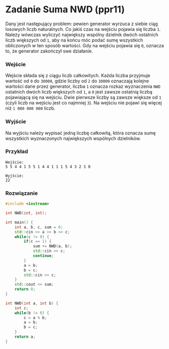 # Zadanie Suma NWD (ppr11)

Dany jest następujący problem: pewien generator wyrzuca z siebie ciąg losowych liczb naturalnych. Co jakiś czas na wejściu pojawia się liczba `1`. Należy wówczas wyliczyć największy wspólny dzielnik dwóch ostatnich liczb większych od `1`, aby na końcu móc podać sumę wszystkich obliczonych w ten sposób wartości. Gdy na wejściu pojawia się `0`, oznacza to, że generator zakończył swe działanie.

### Wejście

Wejście składa się z ciągu liczb całkowitych. Każda liczba przyjmuje wartość od `0` do `30000`, gdzie liczby od `2` do `30000` oznaczają kolejne wartości dane przez generator, liczba `1` oznacza rozkaz wyznaczenia `NWD` ostatnich dwóch liczb większych od `1`, a `0` jest zawsze ostatnią liczbą pojawiającą się na wejściu.
Dwie pierwsze liczby są zawsze większe od `1` (czyli liczb na wejściu jest co najmniej `3`).
Na wejściu nie pojawi się więcej niż `1 000 000 000` liczb.

### Wyjście

Na wyjściu należy wypisać jedną liczbę całkowitą, która oznacza sumę wszystkich wyznaczonych największych wspólnych dzielników.

### Przykład

```
Wejście:
5 5 4 4 1 5 5 1 4 4 1 1 1 5 4 3 2 1 0

Wyjście:
22
```

### Rozwiązanie

```cpp
#include <iostream>

int NWD(int, int);

int main() {
	int a, b, c, sum = 0;
	std::cin >> a >> b >> c;
    while(c != 0) {
        if(c == 1) {
            sum += NWD(a, b);
            std::cin >> c;
            continue;
        }
        a = b;
        b = c;
        std::cin >> c;
    }
    std::cout << sum;
    return 0;
}

int NWD(int a, int b) {
	int c;
	while(b != 0) {
		c = a % b;
		a = b;
		b = c;
	}
	return a;
}
```